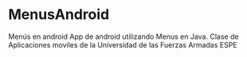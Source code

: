 # MenusAndroid
Menús en android
App  de android utilizando Menus en Java.
Clase de Aplicaciones moviles de la Universidad de las Fuerzas Armadas ESPE
